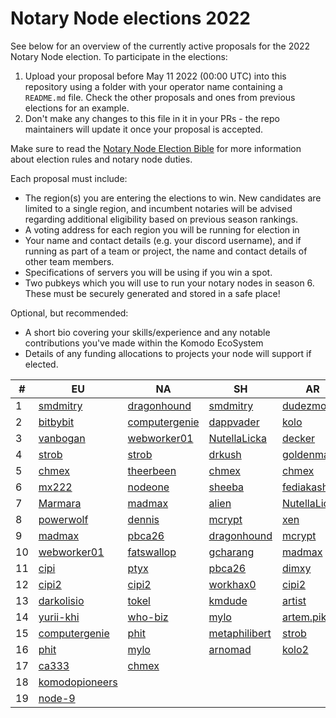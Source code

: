 # Notary Node elections 2022

See below for an overview of the currently active proposals for the 2022 Notary Node election.
To participate in the elections:

1. Upload your proposal before May 11 2022 (00:00 UTC) into this repository using a folder with your operator name containing a `README.md` file. Check the other proposals and ones from previous elections for an example.
2. Don't make any changes to this file in it in your PRs - the repo maintainers will update it once your proposal is accepted.

Make sure to read the [Notary Node Election Bible](https://github.com/KomodoPlatform/dPoW/blob/dev/doc/bible.md) for more information about election rules and notary node duties.

Each proposal must include:
- The region(s) you are entering the elections to win. New candidates are limited to a single region, and incumbent notaries will be advised regarding additional eligibility based on previous season rankings.
- A voting address for each region you will be running for election in
- Your name and contact details (e.g. your discord username), and if running as part of a team or project, the name and contact details of other team members. 
- Specifications of servers you will be using if you win a spot.
- Two pubkeys which you will use to run your notary nodes in season 6. These must be securely generated and stored in a safe place!

Optional, but recommended:
- A short bio covering your skills/experience and any notable contributions you've made within the Komodo EcoSystem
- Details of any funding allocations to projects your node will support if elected.


| # | EU                             | NA                                       | SH                               | AR                               |
| - | ------------------------------ | ---------------------------------------- | -------------------------------- | -------------------------------- |
| 1 | [smdmitry](smdmitry/README.md) | [dragonhound](dragonhound/README.md)    | [smdmitry](smdmitry/README.md)   | [dudezmobi](dudezmobi/README.md)  |
| 2 | [bitbybit](bitbybit/README.md) | [computergenie](computergenie/README.md) | [dappvader](dappvader/README.md) | [kolo](kolo/README.md)           |
| 3 | [vanbogan](van/readme.md)      | [webworker01](webworker01/README.md)     | [NutellaLicka](NutellaLicka/README.md) | [decker](decker/README.md) |
| 4 | [strob](strob/README.md)       | [strob](strob/README.md)                 | [drkush](drkush/README.md)       | [goldenman](goldenman/README.md) |
| 5 | [chmex](chmex/README.md)       | [theerbeen](theerbeen/README.md)         | [chmex](chmex/README.md)         | [chmex](chmex/README.md)         |
| 6 | [mx222](mx222/README.md)       | [nodeone](nodeone/README.md)             | [sheeba](sheeba/readme.md)       | [fediakash](fediakash/README.md) |
| 7 | [Marmara](MarmaraChain/README.md)| [madmax](madmax/README.md)             | [alien](alien/README.md)      | [NutellaLicka](NutellaLicka/README.md)|
| 8 | [powerwolf](powerwolf/README.md)| [dennis](dennis/readme.md)              | [mcrypt](mcrypt/README.md)       | [xen](xen/readme.md)             |
| 9 | [madmax](madmax/README.md)      | [pbca26](pbca26/README.md)              | [dragonhound](dragonhound/README.md)| [mcrypt](mcrypt/README.md)    |
| 10| [webworker01](webworker01/README.md)| [fatswallop](fatswallop/README.md)  | [gcharang](gcharang/README.md)   | [madmax](madmax/README.md)       |
| 11| [cipi](cipi/README.md)          | [ptyx](ptyx/README.md)                  | [pbca26](pbca26/README.md)       | [dimxy](dimxy/README.md)         |
| 12| [cipi2](cipi/README.md)         | [cipi2](cipi/README.md)                 | [workhax0](workhax0/README.md)   | [cipi2](cipi/README.md)          |
| 13| [darkolisio](darkolisio/README.md)| [tokel](tokel/README.md)              | [kmdude](kmdude/README.md)       | [artist](artist/README.md)       |
| 14| [yurii-khi](yurii-khi/README.md)| [who-biz](who-biz/README.md)            | [mylo](mylo/README.md)     | [artem.pikulin](artem.pikulin/README.md) |
| 15| [computergenie](computergenie/README.md) |  [phit](phm87/README.md)       | [metaphilibert](metaphilibert/README.md)| [strob](strob/README.md)  |
| 16| [phit](phm87/README.md)         | [mylo](mylo/README.md)                  | [arnomad](arnomad/README.md)     | [kolo2](kolo/README.md)          |
| 17| [ca333](ca333/README.md)        | [chmex](chmex/README.md)                |                                  |                                  |
| 18| [komodopioneers](komomopioneers/README.md) |                              |                                  |                                  |
| 19| [node-9](node-9/README.md)      |                                         |                                  |                                  |













